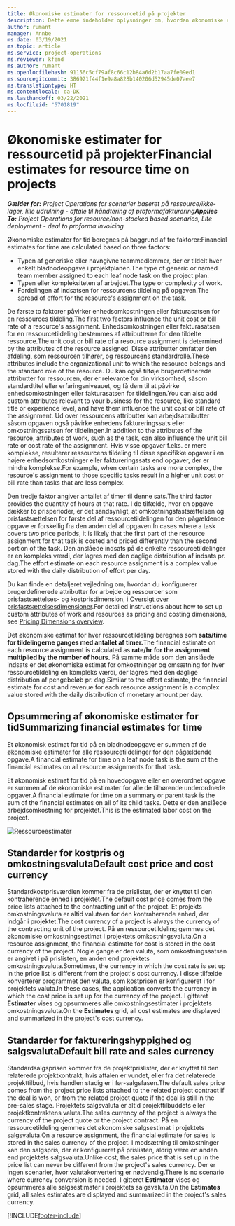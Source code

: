 ```yaml
---
title: Økonomiske estimater for ressourcetid på projekter
description: Dette emne indeholder oplysninger om, hvordan økonomiske estimater for tid beregnes.
author: rumant
manager: Annbe
ms.date: 03/19/2021
ms.topic: article
ms.service: project-operations
ms.reviewer: kfend
ms.author: rumant
ms.openlocfilehash: 91156c5cf79af8c66c12b84a6d2b17aa7fe09ed1
ms.sourcegitcommit: 386921f44f1e9a8a828b140206d52945de07aee7
ms.translationtype: HT
ms.contentlocale: da-DK
ms.lasthandoff: 03/22/2021
ms.locfileid: "5701819"
---
```

# <a name="financial-estimates-for-resource-time-on-projects"></a><span data-ttu-id="401e7-103">Økonomiske estimater for ressourcetid på projekter</span><span class="sxs-lookup"><span data-stu-id="401e7-103">Financial estimates for resource time on projects</span></span>

<span data-ttu-id="401e7-104">_**Gælder for:** Project Operations for scenarier baseret på ressource/ikke-lager, lille udrulning - aftale til håndtering af proformafakturering_</span><span class="sxs-lookup"><span data-stu-id="401e7-104">_**Applies To:** Project Operations for resource/non-stocked based scenarios, Lite deployment - deal to proforma invoicing_</span></span>

<span data-ttu-id="401e7-105">Økonomiske estimater for tid beregnes på baggrund af tre faktorer:</span><span class="sxs-lookup"><span data-stu-id="401e7-105">Financial estimates for time are calculated based on three factors:</span></span> 

- <span data-ttu-id="401e7-106">Typen af generiske eller navngivne teammedlemmer, der er tildelt hver enkelt bladnodeopgave i projektplanen.</span><span class="sxs-lookup"><span data-stu-id="401e7-106">The type of generic or named team member assigned to each leaf node task on the project plan.</span></span> 
- <span data-ttu-id="401e7-107">Typen eller kompleksiteten af arbejdet.</span><span class="sxs-lookup"><span data-stu-id="401e7-107">The type or complexity of work.</span></span>
- <span data-ttu-id="401e7-108">Fordelingen af indsatsen for ressourcens tildeling på opgaven.</span><span class="sxs-lookup"><span data-stu-id="401e7-108">The spread of effort for the resource's assignment on the task.</span></span> 

<span data-ttu-id="401e7-109">De første to faktorer påvirker enhedsomkostningen eller fakturasatsen for en ressources tildeling.</span><span class="sxs-lookup"><span data-stu-id="401e7-109">The first two factors influence the unit cost or bill rate of a resource's assignment.</span></span> <span data-ttu-id="401e7-110">Enhedsomkostningen eller fakturasatsen for en ressourcetildeling bestemmes af attributterne for den tildelte ressource.</span><span class="sxs-lookup"><span data-stu-id="401e7-110">The unit cost or bill rate of a resource assignment is determined by the attributes of the resource assigned.</span></span> <span data-ttu-id="401e7-111">Disse attributter omfatter den afdeling, som ressourcen tilhører, og ressourcens standardrolle.</span><span class="sxs-lookup"><span data-stu-id="401e7-111">These attributes include the organizational unit to which the resource belongs and the standard role of the resource.</span></span> <span data-ttu-id="401e7-112">Du kan også tilføje brugerdefinerede attributter for ressourcen, der er relevante for din virksomhed, såsom standardtitel eller erfaringsniveauet, og få dem til at påvirke enhedsomkostningen eller fakturasatsen for tildelingen.</span><span class="sxs-lookup"><span data-stu-id="401e7-112">You can also add custom attributes relevant to your business for the resource, like standard title or experience level, and have them influence the unit cost or bill rate of the assignment.</span></span>
<span data-ttu-id="401e7-113">Ud over ressourcens attributter kan arbejdsattributter såsom opgaven også påvirke enhedens faktureringssats eller omkostningssatsen for tildelingen.</span><span class="sxs-lookup"><span data-stu-id="401e7-113">In addition to the attributes of the resource, attributes of work, such as the task, can also influence the unit bill rate or cost rate of the assignment.</span></span> <span data-ttu-id="401e7-114">Hvis visse opgaver f.eks. er mere komplekse, resulterer ressourcens tildeling til disse specifikke opgaver i en højere enhedsomkostninger eller faktureringssats end opgaver, der er mindre komplekse.</span><span class="sxs-lookup"><span data-stu-id="401e7-114">For example, when certain tasks are more complex, the resource's assignment to those specific tasks result in a higher unit cost or bill rate than tasks that are less complex.</span></span>   

<span data-ttu-id="401e7-115">Den tredje faktor angiver antallet af timer til denne sats.</span><span class="sxs-lookup"><span data-stu-id="401e7-115">The third factor provides the quantity of hours at that rate.</span></span> <span data-ttu-id="401e7-116">I de tilfælde, hvor en opgave dækker to prisperioder, er det sandsynligt, at omkostningsfastsættelsen og prisfastsættelsen for første del af ressourcetildelingen for den pågældende opgave er forskellig fra den anden del af opgaven.</span><span class="sxs-lookup"><span data-stu-id="401e7-116">In cases where a task covers two price periods, it is likely that the first part of the resource assignment for that task is costed and priced differently than the second portion of the task.</span></span> <span data-ttu-id="401e7-117">Den anslåede indsats på de enkelte ressourcetildelinger er en kompleks værdi, der lagres med den daglige distribution af indsats pr. dag.</span><span class="sxs-lookup"><span data-stu-id="401e7-117">The effort estimate on each resource assignment is a complex value stored with the daily distribution of effort per day.</span></span>

<span data-ttu-id="401e7-118">Du kan finde en detaljeret vejledning om, hvordan du konfigurerer brugerdefinerede attributter for arbejde og ressourcer som prisfastsættelses- og kostprisdimension, i [Oversigt over prisfastsættelsesdimensioner](../pricing-costing/pricing-dimensions-overview.md).</span><span class="sxs-lookup"><span data-stu-id="401e7-118">For detailed instructions about how to set up custom attributes of work and resources as pricing and costing dimensions, see [Pricing Dimensions overview](../pricing-costing/pricing-dimensions-overview.md).</span></span>

<span data-ttu-id="401e7-119">Det økonomiske estimat for hver ressourcetildeling beregnes som **sats/time for tildelingerne ganges med antallet af timer.**</span><span class="sxs-lookup"><span data-stu-id="401e7-119">The financial estimate on each resource assignment is calculated as **rate/hr for the assignment multiplied by the number of hours.**</span></span>  <span data-ttu-id="401e7-120">På samme måde som den anslåede indsats er det økonomiske estimat for omkostninger og omsætning for hver ressourcetildeling en kompleks værdi, der lagres med den daglige distribution af pengebeløb pr. dag.</span><span class="sxs-lookup"><span data-stu-id="401e7-120">Similar to the effort estimate, the financial estimate for cost and revenue for each resource assignment is a complex value stored with the daily distribution of monetary amount per day.</span></span> 

## <a name="summarizing-financial-estimates-for-time"></a><span data-ttu-id="401e7-121">Opsummering af økonomiske estimater for tid</span><span class="sxs-lookup"><span data-stu-id="401e7-121">Summarizing financial estimates for time</span></span>
<span data-ttu-id="401e7-122">Et økonomisk estimat for tid på en bladnodeopgave er summen af de økonomiske estimater for alle ressourcetildelinger for den pågældende opgave.</span><span class="sxs-lookup"><span data-stu-id="401e7-122">A financial estimate for time on a leaf node task is the sum of the financial estimates on all resource assignments for that task.</span></span>

<span data-ttu-id="401e7-123">Et økonomisk estimat for tid på en hovedopgave eller en overordnet opgave er summen af de økonomiske estimater for alle de tilhørende underordnede opgaver.</span><span class="sxs-lookup"><span data-stu-id="401e7-123">A financial estimate for time on a summary or parent task is the sum of the financial estimates on all of its child tasks.</span></span> <span data-ttu-id="401e7-124">Dette er den anslåede arbejdsomkostning for projektet.</span><span class="sxs-lookup"><span data-stu-id="401e7-124">This is the estimated labor cost on the project.</span></span> 

![Ressourceestimater](./media/navigation12.png)

## <a name="default-cost-price-and-cost-currency"></a><span data-ttu-id="401e7-126">Standarder for kostpris og omkostningsvaluta</span><span class="sxs-lookup"><span data-stu-id="401e7-126">Default cost price and cost currency</span></span>

<span data-ttu-id="401e7-127">Standardkostprisværdien kommer fra de prislister, der er knyttet til den kontraherende enhed i projektet.</span><span class="sxs-lookup"><span data-stu-id="401e7-127">The default cost price comes from the price lists attached to the contracting unit of the project.</span></span> <span data-ttu-id="401e7-128">Et projekts omkostningsvaluta er altid valutaen for den kontraherende enhed, der indgår i projektet.</span><span class="sxs-lookup"><span data-stu-id="401e7-128">The cost currency of a project is always the currency of the contracting unit of the project.</span></span> <span data-ttu-id="401e7-129">På en ressourcetildeling gemmes det økonomiske omkostningsestimat i projektets omkostningsvaluta.</span><span class="sxs-lookup"><span data-stu-id="401e7-129">On a resource assignment, the financial estimate for cost is stored in the cost currency of the project.</span></span> <span data-ttu-id="401e7-130">Nogle gange er den valuta, som omkostningssatsen er angivet i på prislisten, en anden end projektets omkostningsvaluta.</span><span class="sxs-lookup"><span data-stu-id="401e7-130">Sometimes, the currency in which the cost rate is set up in the price list is different from the project's cost currency.</span></span> <span data-ttu-id="401e7-131">I disse tilfælde konverterer programmet den valuta, som kostprisen er konfigureret i for projektets valuta.</span><span class="sxs-lookup"><span data-stu-id="401e7-131">In these cases, the application converts the currency in which the cost price is set up for the currency of the project.</span></span> <span data-ttu-id="401e7-132">I gitteret **Estimater** vises og opsummeres alle omkostningsestimater i projektets omkostningsvaluta.</span><span class="sxs-lookup"><span data-stu-id="401e7-132">On the **Estimates** grid, all cost estimates are displayed and summarized in the project's cost currency.</span></span> 

## <a name="default-bill-rate-and-sales-currency"></a><span data-ttu-id="401e7-133">Standarder for faktureringshyppighed og salgsvaluta</span><span class="sxs-lookup"><span data-stu-id="401e7-133">Default bill rate and sales currency</span></span>

<span data-ttu-id="401e7-134">Standardsalgsprisen kommer fra de projektprislister, der er knyttet til den relaterede projektkontrakt, hvis aftalen er vundet, eller fra det relaterede projekttilbud, hvis handlen stadig er i før-salgsfasen.</span><span class="sxs-lookup"><span data-stu-id="401e7-134">The default sales price comes from the project price lists attached to the related project contract if the deal is won, or from the related project quote if the deal is still in the pre-sales stage.</span></span> <span data-ttu-id="401e7-135">Projektets salgsvaluta er altid projekttilbuddets eller projektkontraktens valuta.</span><span class="sxs-lookup"><span data-stu-id="401e7-135">The sales currency of the project is always the currency of the project quote or the project contract.</span></span> <span data-ttu-id="401e7-136">På en ressourcetildeling gemmes det økonomiske salgsestimat i projektets salgsvaluta.</span><span class="sxs-lookup"><span data-stu-id="401e7-136">On a resource assignment, the financial estimate for sales is stored in the sales currency of the project.</span></span> <span data-ttu-id="401e7-137">I modsætning til omkostninger kan den salgspris, der er konfigureret på prislisten, aldrig være en anden end projektets salgsvaluta.</span><span class="sxs-lookup"><span data-stu-id="401e7-137">Unlike cost, the sales price that is set up in the price list can never be different from the project's sales currency.</span></span> <span data-ttu-id="401e7-138">Der er ingen scenarier, hvor valutakonvertering er nødvendig.</span><span class="sxs-lookup"><span data-stu-id="401e7-138">There is no scenario where currency conversion is needed.</span></span> <span data-ttu-id="401e7-139">I gitteret **Estimater** vises og opsummeres alle salgsestimater i projektets salgsvaluta.</span><span class="sxs-lookup"><span data-stu-id="401e7-139">On the **Estimates** grid, all sales estimates are displayed and summarized in the project's sales currency.</span></span> 

[!INCLUDE[footer-include](../includes/footer-banner.md)]
